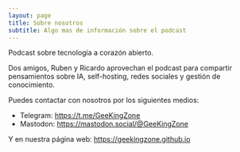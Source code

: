 ```yaml
---
layout: page
title: Sobre nosotros
subtitle: Algo mas de información sobre el podcast
---
```


Podcast sobre tecnología a corazón abierto.

Dos amigos, Ruben y Ricardo aprovechan el podcast para compartir pensamientos sobre IA, self-hosting, redes sociales y gestión de conocimiento.

Puedes contactar con nosotros por los siguientes medios:

- Telegram: https://t.me/GeeKingZone
- Mastodon: https://mastodon.social/@GeeKingZone

Y en nuestra página web: https://geekingzone.github.io
